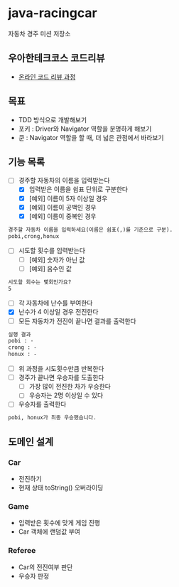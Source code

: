 # java-racingcar

자동차 경주 미션 저장소

## 우아한테크코스 코드리뷰

- [온라인 코드 리뷰 과정](https://github.com/woowacourse/woowacourse-docs/blob/master/maincourse/README.md)

## 목표

- TDD 방식으로 개발해보기
- 포키 : Driver와 Navigator 역할을 분명하게 해보기
- 쿤 : Navigator 역할을 할 때, 더 넓은 관점에서 바라보기

## 기능 목록

- [ ] 경주할 자동차의 이름을 입력받는다
    - [X] 입력받은 이름을 쉼표 단위로 구분한다
    - [X] [예외] 이름이 5자 이상일 경우
    - [X] [예외] 이름이 공백인 경우
    - [X] [예외] 이름이 중복인 경우

```markdown
경주할 자동차 이름을 입력하세요(이름은 쉼표(,)를 기준으로 구분).
pobi,crong,honux
```

- [ ] 시도할 횟수를 입력받는다
    - [ ] [예외] 숫자가 아닌 값
    - [ ] [예외] 음수인 값

```markdown
시도할 회수는 몇회인가요?
5
```

- [ ] 각 자동차에 난수를 부여한다
- [X] 난수가 4 이상일 경우 전진한다
- [ ] 모든 자동차가 전진이 끝나면 결과를 출력한다

```markdown
실행 결과
pobi : -
crong : -
honux : -
```

- [ ] 위 과정을 시도횟수만큼 반복한다
- [ ] 경주가 끝나면 우승자를 도출한다
    - [ ] 가장 많이 전진한 차가 우승한다
    - [ ] 우승자는 2명 이상일 수 있다
- [ ] 우승자를 출력한다

```markdown
pobi, honux가 최종 우승했습니다.
```

## 도메인 설계

### Car

- 전진하기
- 현재 상태 toString() 오버라이딩

### Game

- 입력받은 횟수에 맞게 게임 진행
- Car 객체에 랜덤값 부여

### Referee

- Car의 전진여부 판단
- 우승자 판정